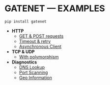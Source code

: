 # GATENET — EXAMPLES

```zsh
pip install gatenet
```

- **HTTP**
    - [GET & POST requests](./http/http_example.py)
    - [Timeout & retry](./http/timeout_retry.py)
    - [Asynchronous Client](./http/async_client_usage.py)
- **TCP & UDP**
    - [With polymorphism](./tcp_udp/polymorphism.py)
- **Diagnostics**
    - [DNS Lookup](./diagnostics/dns_lookup.py)
    - [Port Scanning](./diagnostics/port_scanning.py)
    - [Geo Information](./diagnostics/geo_info.py)